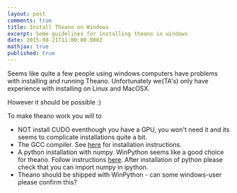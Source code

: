 ```yaml
---
layout: post
comments: true
title: Install Theano on Windows
excerpt: Some guidelines for installing theano in windows
date: 2015-08-21T11:00:00.000Z
mathjax: true
published: true
---
```



Seems like quite a few people using windows computers have problems with installing and running Theano. Unfortunately we(TA's) only have experience with installing on Linux and MacOSX.

However it should be possible :)

To make theano work you will to
* NOT install CUDO eventhough you have a GPU, you won't need it and its seems to complicate installations quite a bit.
* The GCC compiler. See [here](http://deeplearning.net/software/theano/install_windows.html#gcc) for installation instructions.
* A python installation with numpy. WinPython seems like a good choice for theano. Follow instructions [here](http://deeplearning.net/software/theano/install_windows.html#scientific-python-distribution). After installation of python please check that you can import numpy in ipython.
* Theano should be shipped with WinPython - can some windows-user please confirm this?






